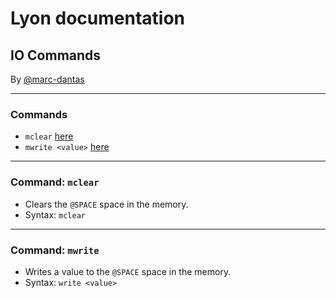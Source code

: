 # Lyon documentation
## IO Commands
By [@marc-dantas](https://github.com/marc-dantas)

<hr>

### Commands
- `mclear` [here](#mclear)
- `mwrite <value>` [here](#mwrite)

<hr>

<h3 id="mclear">Command: <code>mclear</code></h3> 

- Clears the `@SPACE` space in the memory.
- Syntax: `mclear`

<hr>

<h3 id="mwrite">Command: <code>mwrite</code></h3>

- Writes a value to the `@SPACE` space in the memory.
- Syntax: `write <value>`
